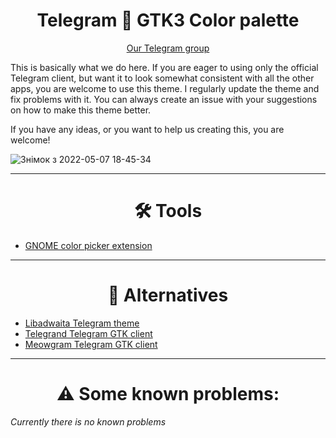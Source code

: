<h1 align="center"> Telegram 🤝 GTK3 Color palette</h1>

<p align="center"><a href="https://t.me/adwaita_dark">Our Telegram group</a></p>

This is basically what we do here. If you are eager to using only the official Telegram client, but want it to look somewhat consistent with all the other apps, you are welcome to use this theme. I regularly update the theme and fix problems with it. You can always create an issue with your suggestions on how to make this theme better. 

If you have any ideas, or you want to help us creating this, you are welcome! 


![Знімок з 2022-05-07 18-45-34](https://user-images.githubusercontent.com/68148186/167261699-f8b8eb84-3866-4513-a533-a25eb9f742d6.png)



---

<h1 align="center"> 🛠 Tools </h1>

- [GNOME color picker extension](https://extensions.gnome.org/extension/3396/color-picker/)

---

<h1 align="center"> 🔄 Alternatives </h1>
<ul>
  <li><a href="https://t.me/addtheme/libadwaita">Libadwaita Telegram theme</a></li>
  <li><a href="https://github.com/melix99/telegrand">Telegrand Telegram GTK client</a></li>
  <li><a href="https://github.com/ExposedCat/Meowgram">Meowgram Telegram GTK client</a></li>
</ul>

---

<h1 align="center"> ⚠️ Some known problems: </h1>

_Currently there is no known problems_
